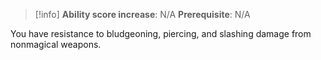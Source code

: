 >[!info]
>**Ability score increase**: N/A
>**Prerequisite**: N/A

You have resistance to bludgeoning, piercing, and slashing damage from nonmagical weapons.